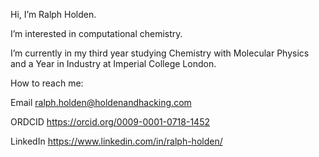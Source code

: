 Hi, I’m Ralph Holden.

I’m interested in computational chemistry.

I’m currently in my third year studying Chemistry with Molecular Physics and a Year in Industry at Imperial College London.

How to reach me:

Email ralph.holden@holdenandhacking.com

ORDCID https://orcid.org/0009-0001-0718-1452

LinkedIn https://www.linkedin.com/in/ralph-holden/

<!---
ralph-holden/ralph-holden is a ✨ special ✨ repository because its `README.md` (this file) appears on your GitHub profile.
You can click the Preview link to take a look at your changes.
--->

